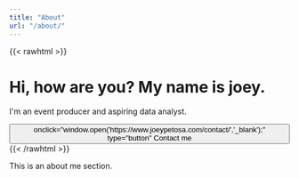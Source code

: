 ```yaml
---
title: "About"
url: "/about/"
---
```


{{< rawhtml >}}
<div class="hero-image">
  <div class="hero-text">
    <h1>Hi, how are you? My name is joey.</h1>
    <p>I'm an event producer and aspiring data analyst.</p>
    <button> onclick="window.open('https://www.joeypetosa.com/contact/','_blank');" type="button" Contact me</button>
  </div>
</div>
{{< /rawhtml >}}

This is an about me section.
